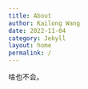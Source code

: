 ```yaml
---
title: About
author: Kailong Wang
date: 2022-11-04
category: Jekyll
layout: home
permalink: /
---
```


啥也不会。
